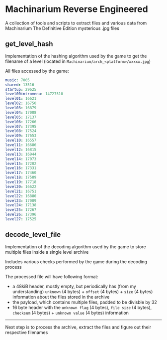 # Machinarium Reverse Engineered
A collection of tools and scripts to extract files and various data from Machinarium The Definitive Edition mysterious .jpg files

## get_level_hash
Implementation of the hashing algorithm used by the game to get the filename of a level (located in `Machinarium/arch_<platform>/xxxxx.jpg`)

All files accessed by the game:
```yaml
music: 7005
shared: 13516
startup: 29625
level00intromenu: 14727510
level01: 16621
level02: 16750
level03: 16879
level04: 17008
level05: 17137
level06: 17266
level07: 17395
level08: 17524
level09: 17653
level10: 16557
level11: 16686
level12: 16815
level13: 16944
level14: 17073
level15: 17202
level16: 17331
level17: 17460
level18: 17589
level19: 17718
level20: 16622
level21: 16751
level22: 16880
level23: 17009
level24: 17138
level25: 17267
level26: 17396
level27: 17525
```


## decode_level_file
Implementation of the decoding algorithm used by the game to store multiple files inside a single level archive

Includes various checks performed by the game during the decoding process 

The processed file will have following format:
- a 48kiB header, mostly empty, but periodically has (from my understanding) `unknown` (4 bytes) + `offset` (4 bytes) + `size` (4 bytes) information about the files stored in the archive
- the payload, which contains multiple files, padded to be divisble by 32
- 16 byte header with the `unknown flag` (4 bytes), `file size` (4 bytes), `checksum` (4 bytes) + `unknown value` (4 bytes) information

---

Next step is to process the archive, extract the files and figure out their respective filenames